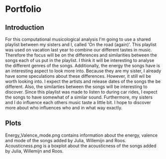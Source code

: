 # Portfolio
## Introduction
For this computational musicological analysis I'm going to use a shared playlist between my sisters and I, called 'On the road (again)'. This playlist was used on vacation last year to combine our different tastes in music. Therefore the focus will be on the differences and similarities between the songs each of us put in the playlist. I think it will be interesting to analyse the different genres of the songs. Additionally, the energy the songs have is an interesting aspect to look more into. Because they are my sister, I already have some speculations about these differences. However, it still wil be worth looking into. I expect the artists and release dates of the songs the be different. Also, the similarties between the songs will be interesting to discover. Since this playlist was made to listen to during car rides, I expect the songs to have somewhat of a similar sound. Furthermore, my sisters and I do influence each others music taste a little bit. I hope to discover more about who influences who and in what way exactly.

## Plots
Energy_Valence_mode.png contains information about the energy, valence and mode of the songs added by Julia, Willemijn and Roos. Acousticness.png is a boxplot about the acousticness of the songs added by Julia, Willemijn and Roos. 
